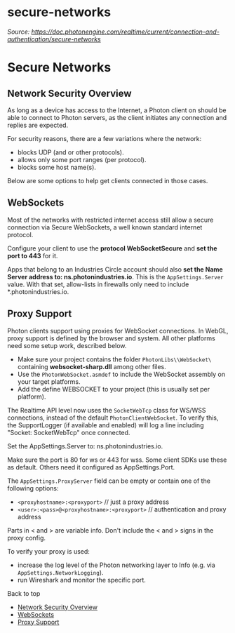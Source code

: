# secure-networks

_Source: https://doc.photonengine.com/realtime/current/connection-and-authentication/secure-networks_

# Secure Networks

## Network Security Overview

As long as a device has access to the Internet, a Photon client on should be able to connect to Photon servers, as the client initiates any connection and replies are expected.

For security reasons, there are a few variations where the network:

- blocks UDP (and or other protocols).
- allows only some port ranges (per protocol).
- blocks some host name(s).

Below are some options to help get clients connected in those cases.

## WebSockets

Most of the networks with restricted internet access still allow a secure connection via Secure WebSockets, a well known standard internet protocol.

Configure your client to use the **protocol WebSocketSecure** and **set the port to 443** for it.

Apps that belong to an Industries Circle account should also **set the Name Server address to: ns.photonindustries.io**. This is the `AppSettings.Server` value. With that set, allow-lists in firewalls only need to include \*.photonindustries.io.

## Proxy Support

Photon clients support using proxies for WebSocket connections. In WebGL, proxy support is defined by the browser and system. All other platforms need some setup work, described below.

- Make sure your project contains the folder `PhotonLibs\\WebSocket\` containing **websocket-sharp.dll** among other files.
- Use the `PhotonWebSocket.asmdef` to include the WebSocket assembly on your target platforms.
- Add the define WEBSOCKET to your project (this is usually set per platform).

The Realtime API level now uses the `SocketWebTcp` class for WS/WSS connections, instead of the default `PhotonClientWebSocket`. To verify this, the SupportLogger (if available and enabled) will log a line including "Socket: SocketWebTcp" once connected.

Set the AppSettings.Server to: ns.photonindustries.io.

Make sure the port is 80 for ws or 443 for wss. Some client SDKs use these as default. Others need it configured as AppSettings.Port.

The `AppSettings.ProxyServer` field can be empty or contain one of the following options:

- `<proxyhostname>:<proxyport>` // just a proxy address
- `<user>:<pass>@<proxyhostname>:<proxyport>` // authentication and proxy address

Parts in < and > are variable info. Don't include the < and > signs in the proxy config.

To verify your proxy is used:

- increase the log level of the Photon networking layer to Info (e.g. via `AppSettings.NetworkLogging`).
- run Wireshark and monitor the specific port.

Back to top

- [Network Security Overview](#network-security-overview)
- [WebSockets](#websockets)
- [Proxy Support](#proxy-support)